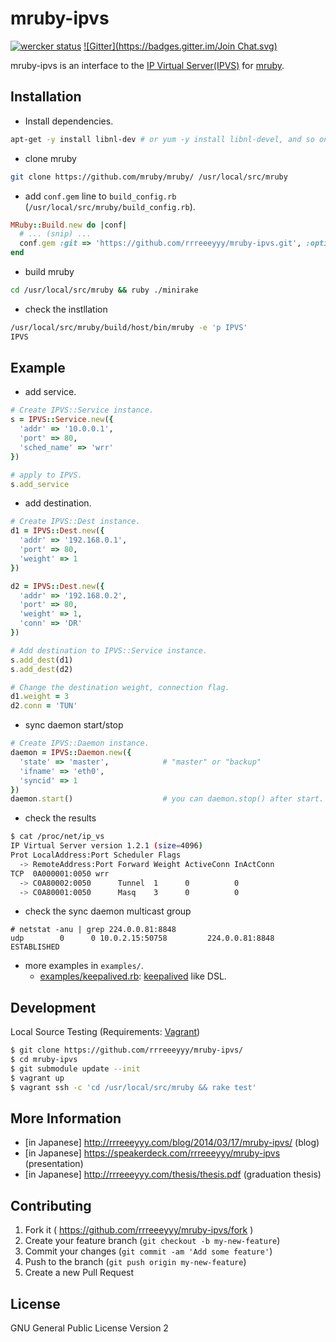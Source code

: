 # mruby-ipvs

[![wercker status](https://app.wercker.com/status/ebc274270b5be552c38d235d307e85aa/s "wercker status")](https://app.wercker.com/project/bykey/ebc274270b5be552c38d235d307e85aa)
[![Gitter](https://badges.gitter.im/Join Chat.svg)](https://gitter.im/rrreeeyyy/mruby-ipvs?utm_source=badge&utm_medium=badge&utm_campaign=pr-badge)

mruby-ipvs is an interface to the [IP Virtual Server(IPVS)](http://www.linuxvirtualserver.org/software/ipvs.html) for [mruby](https://github.com/mruby/mruby/).

## Installation

* Install dependencies.

```bash
apt-get -y install libnl-dev # or yum -y install libnl-devel, and so on...
```

* clone mruby

```bash
git clone https://github.com/mruby/mruby/ /usr/local/src/mruby
```

* add `conf.gem` line to `build_config.rb` (`/usr/local/src/mruby/build_config.rb`).

```ruby
MRuby::Build.new do |conf|
  # ... (snip) ...
  conf.gem :git => 'https://github.com/rrreeeyyy/mruby-ipvs.git', :options => '--recursive'
end
```

* build mruby

```bash
cd /usr/local/src/mruby && ruby ./minirake
```

* check the instllation

```bash
/usr/local/src/mruby/build/host/bin/mruby -e 'p IPVS'
IPVS
```

## Example

* add service.

```ruby
# Create IPVS::Service instance.
s = IPVS::Service.new({
  'addr' => '10.0.0.1',
  'port' => 80,
  'sched_name' => 'wrr'
})

# apply to IPVS.
s.add_service
```

* add destination.

```ruby
# Create IPVS::Dest instance.
d1 = IPVS::Dest.new({
  'addr' => '192.168.0.1',
  'port' => 80,
  'weight' => 1
})

d2 = IPVS::Dest.new({
  'addr' => '192.168.0.2',
  'port' => 80,
  'weight' => 1,
  'conn' => 'DR'
})

# Add destination to IPVS::Service instance.
s.add_dest(d1)
s.add_dest(d2)

# Change the destination weight, connection flag.
d1.weight = 3
d2.conn = 'TUN'
```

* sync daemon start/stop

```ruby
# Create IPVS::Daemon instance.
daemon = IPVS::Daemon.new({
  'state' => 'master',            # "master" or "backup"
  'ifname' => 'eth0',
  'syncid' => 1
})
daemon.start()                    # you can daemon.stop() after start.
```

* check the results

```bash
$ cat /proc/net/ip_vs
IP Virtual Server version 1.2.1 (size=4096)
Prot LocalAddress:Port Scheduler Flags
  -> RemoteAddress:Port Forward Weight ActiveConn InActConn
TCP  0A000001:0050 wrr
  -> C0A80002:0050      Tunnel  1      0          0
  -> C0A80001:0050      Masq    3      0          0
```

* check the sync daemon multicast group

```
# netstat -anu | grep 224.0.0.81:8848
udp        0      0 10.0.2.15:50758         224.0.0.81:8848         ESTABLISHED
```

* more examples in `examples/`.
    * [examples/keepalived.rb](./examples/keepalived.rb): [keepalived](https://github.com/acassen/keepalived/commits/master) like DSL.

## Development

Local Source Testing (Requirements: [Vagrant](https://www.vagrantup.com/))

```bash
$ git clone https://github.com/rrreeeyyy/mruby-ipvs/
$ cd mruby-ipvs
$ git submodule update --init
$ vagrant up
$ vagrant ssh -c 'cd /usr/local/src/mruby && rake test'
```

## More Information

* [in Japanese] http://rrreeeyyy.com/blog/2014/03/17/mruby-ipvs/ (blog)
* [in Japanese] https://speakerdeck.com/rrreeeyyy/mruby-ipvs (presentation)
* [in Japanese] http://rrreeeyyy.com/thesis/thesis.pdf (graduation thesis)

## Contributing

1. Fork it ( https://github.com/rrreeeyyy/mruby-ipvs/fork )
2. Create your feature branch (`git checkout -b my-new-feature`)
3. Commit your changes (`git commit -am 'Add some feature'`)
4. Push to the branch (`git push origin my-new-feature`)
5. Create a new Pull Request

## License

GNU General Public License Version 2
